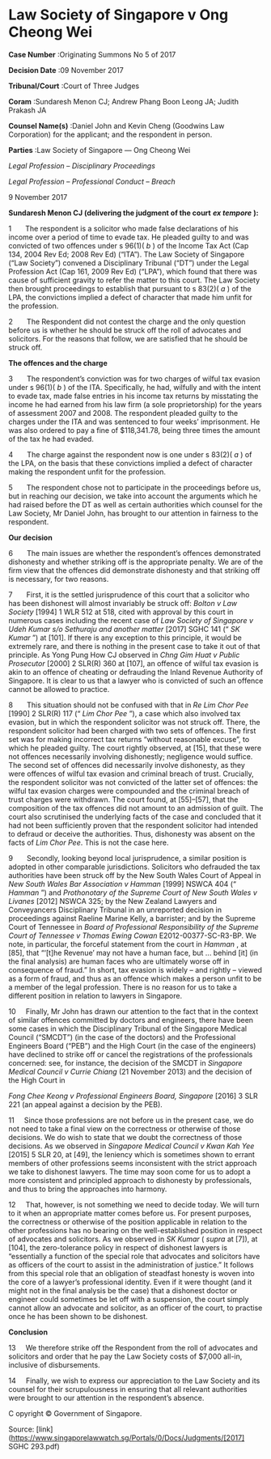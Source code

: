 # Law Society of Singapore v Ong Cheong Wei 



**Case Number** :Originating Summons No 5 of 2017 

**Decision Date** :09 November 2017 

**Tribunal/Court** :Court of Three Judges 

**Coram** :Sundaresh Menon CJ; Andrew Phang Boon Leong JA; Judith Prakash JA 

**Counsel Name(s)** :Daniel John and Kevin Cheng (Goodwins Law Corporation) for the applicant; and the respondent in person. 

**Parties** :Law Society of Singapore — Ong Cheong Wei 

_Legal Profession_ – _Disciplinary Proceedings_ 

_Legal Profession_ – _Professional Conduct_ – _Breach_ 

9 November 2017 

**Sundaresh Menon CJ (delivering the judgment of the court** **_ex tempore_** **):** 

1       The respondent is a solicitor who made false declarations of his income over a period of time to evade tax. He pleaded guilty to and was convicted of two offences under s 96(1)( _b_ ) of the Income Tax Act (Cap 134, 2004 Rev Ed; 2008 Rev Ed) (“ITA”). The Law Society of Singapore (“Law Society”) convened a Disciplinary Tribunal (“DT”) under the Legal Profession Act (Cap 161, 2009 Rev Ed) (“LPA”), which found that there was cause of sufficient gravity to refer the matter to this court. The Law Society then brought proceedings to establish that pursuant to s 83(2)( _a_ ) of the LPA, the convictions implied a defect of character that made him unfit for the profession. 

2       The Respondent did not contest the charge and the only question before us is whether he should be struck off the roll of advocates and solicitors. For the reasons that follow, we are satisfied that he should be struck off. 

**The offences and the charge** 

3       The respondent’s conviction was for two charges of wilful tax evasion under s 96(1)( _b_ ) of the ITA. Specifically, he had, wilfully and with the intent to evade tax, made false entries in his income tax returns by misstating the income he had earned from his law firm (a sole proprietorship) for the years of assessment 2007 and 2008. The respondent pleaded guilty to the charges under the ITA and was sentenced to four weeks’ imprisonment. He was also ordered to pay a fine of $118,341.78, being three times the amount of the tax he had evaded. 

4       The charge against the respondent now is one under s 83(2)( _a_ ) of the LPA, on the basis that these convictions implied a defect of character making the respondent unfit for the profession. 

5       The respondent chose not to participate in the proceedings before us, but in reaching our decision, we take into account the arguments which he had raised before the DT as well as certain authorities which counsel for the Law Society, Mr Daniel John, has brought to our attention in fairness to the respondent. 


**Our decision** 

6       The main issues are whether the respondent’s offences demonstrated dishonesty and whether striking off is the appropriate penalty. We are of the firm view that the offences did demonstrate dishonesty and that striking off is necessary, for two reasons. 

7       First, it is the settled jurisprudence of this court that a solicitor who has been dishonest will almost invariably be struck off: _Bolton v Law Society_ [1994] 1 WLR 512 at 518, cited with approval by this court in numerous cases including the recent case of _Law Society of Singapore v Udeh Kumar s/o Sethuraju and another matter_ <span class="citation">[2017] SGHC 141</span> (“ _SK Kumar_ ”) at [101]. If there is any exception to this principle, it would be extremely rare, and there is nothing in the present case to take it out of that principle. As Yong Pung How CJ observed in _Chng Gim Huat v Public Prosecutor_ <span class="citation">[2000] 2 SLR(R) 360</span> at [107], an offence of wilful tax evasion is akin to an offence of cheating or defrauding the Inland Revenue Authority of Singapore. It is clear to us that a lawyer who is convicted of such an offence cannot be allowed to practice. 

8       This situation should not be confused with that in _Re Lim Chor Pee_ <span class="citation">[1990] 2 SLR(R) 117</span> (“ _Lim Chor Pee_ ”), a case which also involved tax evasion, but in which the respondent solicitor was not struck off. There, the respondent solicitor had been charged with two sets of offences. The first set was for making incorrect tax returns “without reasonable excuse”, to which he pleaded guilty. The court rightly observed, at [15], that these were not offences necessarily involving dishonestly; negligence would suffice. The second set of offences did necessarily involve dishonesty, as they were offences of wilful tax evasion and criminal breach of trust. Crucially, the respondent solicitor was not convicted of the latter set of offences: the wilful tax evasion charges were compounded and the criminal breach of trust charges were withdrawn. The court found, at [55]–[57], that the composition of the tax offences did not amount to an admission of guilt. The court also scrutinised the underlying facts of the case and concluded that it had not been sufficiently proven that the respondent solicitor had intended to defraud or deceive the authorities. Thus, dishonesty was absent on the facts of _Lim Chor Pee_. This is not the case here. 

9       Secondly, looking beyond local jurisprudence, a similar position is adopted in other comparable jurisdictions. Solicitors who defrauded the tax authorities have been struck off by the New South Wales Court of Appeal in _New South Wales Bar Association v Hamman_ [1999] NSWCA 404 (“ _Hamman_ ”) and _Prothonotary of the Supreme Court of New South Wales v Livanes_ [2012] NSWCA 325; by the New Zealand Lawyers and Conveyancers Disciplinary Tribunal in an unreported decision in proceedings against Raeline Marine Kelly, a barrister; and by the Supreme Court of Tennessee in _Board of Professional Responsibility of the Supreme Court of Tennessee v Thomas Ewing Cowan_ E2012-00377-SC-R3-BP. We note, in particular, the forceful statement from the court in _Hamman_ , at [85], that “‘[t]he Revenue’ may not have a human face, but ... behind [it] (in the final analysis) are human faces who are ultimately worse off in consequence of fraud.” In short, tax evasion is widely – and rightly – viewed as a form of fraud, and thus as an offence which makes a person unfit to be a member of the legal profession. There is no reason for us to take a different position in relation to lawyers in Singapore. 

10     Finally, Mr John has drawn our attention to the fact that in the context of similar offences committed by doctors and engineers, there have been some cases in which the Disciplinary Tribunal of the Singapore Medical Council (“SMCDT”) (in the case of the doctors) and the Professional Engineers Board (“PEB”) and the High Court (in the case of the engineers) have declined to strike off or cancel the registrations of the professionals concerned: see, for instance, the decision of the SMCDT in _Singapore Medical Council v Currie Chiang_ (21 November 2013) and the decision of the High Court in 


_Fong Chee Keong v Professional Engineers Board, Singapore_ <span class="citation">[2016] 3 SLR 221</span> (an appeal against a decision by the PEB). 

11     Since those professions are not before us in the present case, we do not need to take a final view on the correctness or otherwise of those decisions. We do wish to state that we doubt the correctness of those decisions. As we observed in _Singapore Medical Council v Kwan Kah Yee_ <span class="citation">[2015] 5 SLR 20</span>, at [49], the leniency which is sometimes shown to errant members of other professions seems inconsistent with the strict approach we take to dishonest lawyers. The time may soon come for us to adopt a more consistent and principled approach to dishonesty by professionals, and thus to bring the approaches into harmony. 

12     That, however, is not something we need to decide today. We will turn to it when an appropriate matter comes before us. For present purposes, the correctness or otherwise of the position applicable in relation to the other professions has no bearing on the well-established position in respect of advocates and solicitors. As we observed in _SK Kumar_ ( _supra_ at [7]), at [104], the zero-tolerance policy in respect of dishonest lawyers is “essentially a function of the special role that advocates and solicitors have as officers of the court to assist in the administration of justice.” It follows from this special role that an obligation of steadfast honesty is woven into the core of a lawyer’s professional identity. Even if it were thought (and it might not in the final analysis be the case) that a dishonest doctor or engineer could sometimes be let off with a suspension, the court simply cannot allow an advocate and solicitor, as an officer of the court, to practise once he has been shown to be dishonest. 

**Conclusion** 

13     We therefore strike off the Respondent from the roll of advocates and solicitors and order that he pay the Law Society costs of $7,000 all-in, inclusive of disbursements. 

14     Finally, we wish to express our appreciation to the Law Society and its counsel for their scrupulousness in ensuring that all relevant authorities were brought to our attention in the respondent’s absence. 

 C opyright © Government of Singapore. 


Source: [link](https://www.singaporelawwatch.sg/Portals/0/Docs/Judgments/[2017] SGHC 293.pdf)
